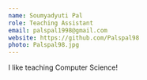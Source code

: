 ```yaml
---
name: Soumyadyuti Pal
role: Teaching Assistant
email: palspal1998@gmail.com
website: https://github.com/Palspal98
photo: Palspal98.jpg
---
```


I like teaching Computer Science!
